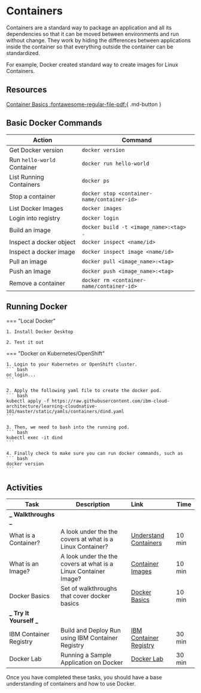 # Containers

Containers are a standard way to package an application and all its dependencies so that it can be moved between environments and run without change. They work by hiding the differences between applications inside the container so that everything outside the container can be standardized.

For example, Docker created standard way to create images for Linux Containers.

## Resources

[Container Basics :fontawesome-regular-file-pdf:](../containers/materials/02-Containers-Basics.pdf){ .md-button }

## Basic Docker Commands

| Action                      | Command                                     |
| --------------------------- | ------------------------------------------- |
| Get Docker version          | `docker version`                            |
| Run `hello-world` Container | `docker run hello-world`                    |
| List Running Containers     | `docker ps`                                 |
| Stop a container            | `docker stop <container-name/container-id>` |
| List Docker Images          | `docker images`                            |
| Login into registry         | `docker login`                              |
| Build an image              | `docker build -t <image_name>:<tag> .`      |
| Inspect a docker object     | `docker inspect <name/id>`                 |
| Inspect a docker image      | `docker inspect image <name/id>`           |
| Pull an image               | `docker pull <image_name>:<tag>`           |
| Push an Image               | `docker push <image_name>:<tag>`           |
| Remove a container          | `docker rm <container-name/container-id>`  |

## Running Docker

=== "Local Docker"

    1. Install Docker Desktop

    2. Test it out

=== "Docker on Kubernetes/OpenShift"

    1. Login to your Kubernetes or OpenShift cluster.
    ``` bash
    oc login...
    ```

    2. Apply the following yaml file to create the docker pod.
    ``` bash
    kubectl apply -f https://raw.githubusercontent.com/ibm-cloud-architecture/learning-cloudnative-101/master/static/yamls/containers/dind.yaml
    ```

    3. Then, we need to bash into the running pod.
    ``` bash
    kubectl exec -it dind
    ```

    4. Finally check to make sure you can run docker commands, such as
    ``` bash
    docker version
    ```

## Activities

| Task                    | Description                                                     | Link                                                                                                                         | Time   |
| ----------------------- | --------------------------------------------------------------- | :--------------------------------------------------------------------------------------------------------------------------- | ------ |
| **_ Walkthroughs _**    |                                                                 |                                                                                                                              |        |
| What is a Container?    | A look under the the covers at what is a Linux Container?       | <a href="https://www.katacoda.com/courses/container-runtimes/what-is-a-container" target="_blank">Understand Containers</a>  | 10 min |
| What is an Image?       | A look under the the covers at what is a Linux Container Image? | <a href="https://www.katacoda.com/courses/container-runtimes/what-is-a-container-image" target="_blank">Container Images</a> | 10 min |
| Docker Basics           | Set of walkthroughs that cover docker basics                    | <a href="https://www.katacoda.com/courses/docker" target="_blank">Docker Basics</a>                                          | 10 min |
| **_ Try It Yourself _** |                                                                 |                                                                                                                              |        |
| IBM Container Registry  | Build and Deploy Run using IBM Container Registry               | [IBM Container Registry](./activities/ibmcloud-cr)                                                                           | 30 min |
| Docker Lab              | Running a Sample Application on Docker                          | [Docker Lab](./activities/)                                                                                                  | 30 min |

Once you have completed these tasks, you should have a base understanding of containers and how to use Docker.
